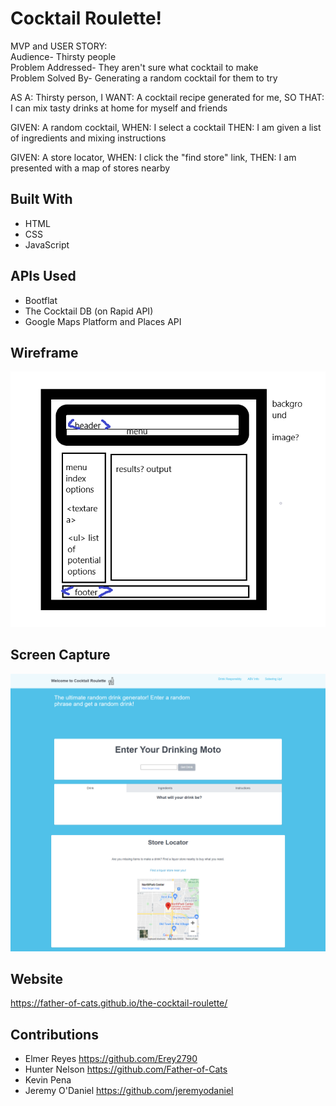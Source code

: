 # Cocktail Roulette!

MVP and USER STORY:  
Audience- Thirsty people  
Problem Addressed- They aren't sure what cocktail to make  
Problem Solved By- Generating a random cocktail for them to try  


AS A: Thirsty person,
I WANT: A cocktail recipe generated for me,
SO THAT: I can mix tasty drinks at home for myself and friends

GIVEN: A random cocktail,
WHEN: I select a cocktail
THEN: I am given a list of ingredients and mixing instructions

GIVEN: A store locator,
WHEN: I click the "find store" link,
THEN: I am presented with a map of stores nearby 

  
  
  
## Built With
- HTML
- CSS
- JavaScript
  

## APIs Used
- Bootflat
- The Cocktail DB (on Rapid API)
- Google Maps Platform and Places API


## Wireframe
![Wireframe](assets/images/wireframe-project-1.png "Wireframe")


## Screen Capture
![ScreenCapture](assets/images/screencapture.png "Screen Capture")


## Website
<https://father-of-cats.github.io/the-cocktail-roulette/>


## Contributions
- Elmer Reyes <https://github.com/Erey2790>
- Hunter Nelson <https://github.com/Father-of-Cats>
- Kevin Pena
- Jeremy O'Daniel <https://github.com/jeremyodaniel>